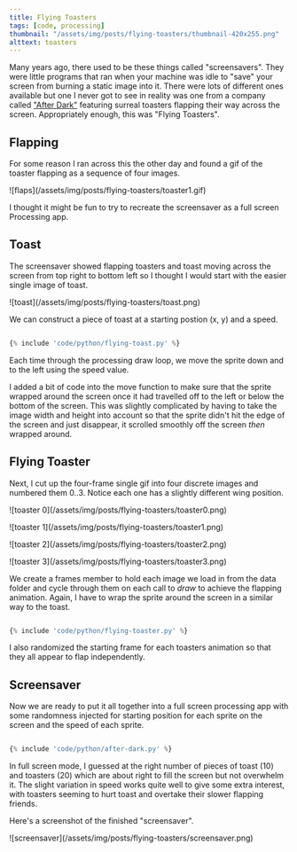 ```yaml
---
title: Flying Toasters
tags: [code, processing]
thumbnail: "/assets/img/posts/flying-toasters/thumbnail-420x255.png"
alttext: toasters
---
```


Many years ago, there used to be these things called "screensavers". They were little programs that ran when your machine
was idle to "save" your screen from burning a static image into it. There were lots of different ones available but one I never
got to see in reality was one from a company called <a href="https://en.wikipedia.org/wiki/After_Dark_(software)">"After Dark"</a>
featuring surreal toasters flapping their way across the screen. Appropriately enough, this was "Flying Toasters".

## Flapping

For some reason I ran across this the other day and found a gif of the toaster flapping as a sequence of four images.

![flaps]\(/assets/img/posts/flying-toasters/toaster1.gif)

I thought it might be fun to try to recreate the screensaver as a full screen Processing app.

## Toast

The screensaver showed flapping toasters and toast moving across the screen from top right to bottom left so I thought I
would start with the easier single image of toast.

![toast]\(/assets/img/posts/flying-toasters/toast.png)

We can construct a piece of toast at a starting postion (x, y) and a speed.

```python

{% include 'code/python/flying-toast.py' %}

```
Each time through the processing draw loop, we move the sprite down and to the left using the speed value.

I added a bit of code into the move function to make sure that the sprite wrapped around the screen once it had
travelled off to the left or below the bottom of the screen. This was slightly complicated by having to take the
image width and height into account so that the sprite didn't hit the edge of the screen and just disappear, it
scrolled smoothly off the screen _then_ wrapped around.

## Flying Toaster

Next, I cut up the four-frame single gif into four discrete images and numbered them 0..3. Notice each one
has a slightly different wing position.

![toaster 0]\(/assets/img/posts/flying-toasters/toaster0.png)

![toaster 1]\(/assets/img/posts/flying-toasters/toaster1.png)

![toaster 2]\(/assets/img/posts/flying-toasters/toaster2.png)

![toaster 3]\(/assets/img/posts/flying-toasters/toaster3.png)

We create a frames member to hold each image we load in from the data folder and cycle through them on
each call to _draw_ to achieve the flapping animation. Again, I have to wrap the sprite around the screen
in a similar way to the toast.

```python

{% include 'code/python/flying-toaster.py' %}

```

I also randomized the starting frame for each toasters animation so that they all appear to flap independently.

## Screensaver

Now we are ready to put it all together into a full screen processing app with some randomness injected for
starting position for each sprite on the screen and the speed of each sprite.

```python

{% include 'code/python/after-dark.py' %}

```

In full screen mode, I guessed at the right number of pieces of toast (10) and toasters (20) which are about right to fill the
screen but not overwhelm it. The slight variation in speed works quite well to give some extra interest, with toasters
seeming to hurt toast and overtake their slower flapping friends.

Here's a screenshot of the finished "screensaver".

![screensaver]\(/assets/img/posts/flying-toasters/screensaver.png)
